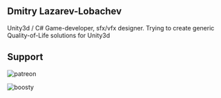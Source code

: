 ## Dmitry Lazarev-Lobachev
Unity3d / C# Game-developer, sfx/vfx designer. Trying to create generic Quality-of-Life solutions for Unity3d
## Support
![patreon](https://www.patreon.com/mitaywalle)

![boosty](https://boosty.to/mitaywalle)
